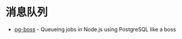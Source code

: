 # 消息队列

- [pg-boss](https://github.com/timgit/pg-boss) - Queueing jobs in Node.js using PostgreSQL like a boss
